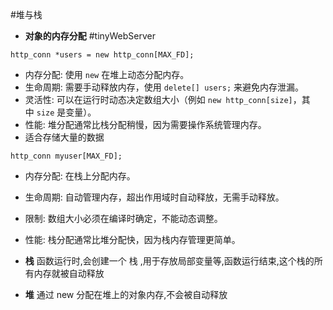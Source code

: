 #堆与栈
- **对象的内存分配**
#tinyWebServer 

`http_conn *users = new http_conn[MAX_FD];`
- 内存分配: 使用 `new` 在堆上动态分配内存。
- 生命周期: 需要手动释放内存，使用 `delete[] users;` 来避免内存泄漏。
- 灵活性: 可以在运行时动态决定数组大小（例如 `new http_conn[size]`，其中 `size` 是变量）。
- 性能: 堆分配通常比栈分配稍慢，因为需要操作系统管理内存。
- 适合存储大量的数据

`http_conn myuser[MAX_FD];`
- 内存分配: 在栈上分配内存。
- 生命周期: 自动管理内存，超出作用域时自动释放，无需手动释放。
- 限制: 数组大小必须在编译时确定，不能动态调整。
- 性能: 栈分配通常比堆分配快，因为栈内存管理更简单。

- **栈**
函数运行时,会创建一个 栈 ,用于存放局部变量等,函数运行结束,这个栈的所有内存就被自动释放
- **堆**
通过 new 分配在堆上的对象内存,不会被自动释放